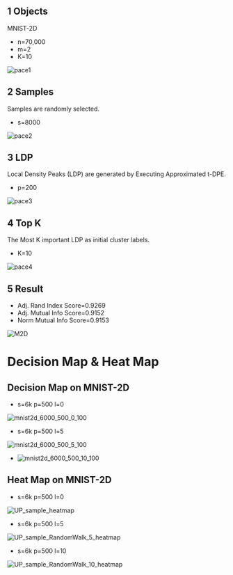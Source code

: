 

## 1 Objects

MNIST-2D 

* n=70,000
* m=2
* K=10

![pace1](./figure/pace1.png)

## 2 Samples

Samples are randomly selected.

* s=8000

![pace2](.\figure\pace2.png)

## 3 LDP

Local Density Peaks (LDP) are generated by Executing Approximated t-DPE.

* p=200



![pace3](.\figure\pace3.png)

## 4 Top K

The Most K important LDP as initial cluster labels.

* K=10

![pace4](.\figure\pace4.png)

## 5 Result

* Adj. Rand Index Score=0.9269
* Adj. Mutual Info Score=0.9152
* Norm Mutual Info Score=0.9153

![M2D](.\figure\M2D.png)

# Decision Map & Heat Map

## Decision Map on MNIST-2D

* s=6k p=500 l=0

![mnist2d_6000_500_0_100](.\figure\mnist2d_6000_500_0_100.png)

* s=6k p=500 l=5

![mnist2d_6000_500_5_100](.\figure\mnist2d_6000_500_5_100.png)

* ![mnist2d_6000_500_10_100](.\figure\mnist2d_6000_500_10_100.png)

## Heat Map on MNIST-2D

* s=6k p=500 l=0

![UP_sample_heatmap](.\figure\UP_sample_heatmap.png)

* s=6k p=500 l=5

![UP_sample_RandomWalk_5_heatmap](.\figure\UP_sample_RandomWalk_5_heatmap.png)

* s=6k p=500 l=10

![UP_sample_RandomWalk_10_heatmap](.\figure\UP_sample_RandomWalk_10_heatmap.png)
